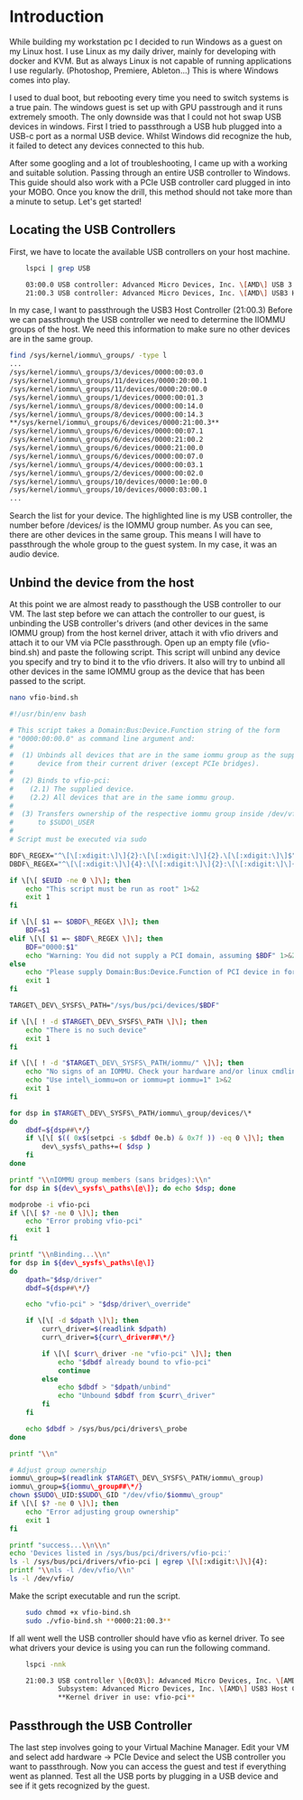# Introduction

While building my workstation pc I decided to run Windows as a guest on my Linux host. I use Linux as my daily driver, mainly for developing with docker and KVM. But as always Linux is not capable of running applications I use regularly. (Photoshop, Premiere, Ableton...) This is where Windows comes into play. 

I used to dual boot, but rebooting every time you need to switch systems is a true pain. The windows guest is set up with 
GPU passtrough and it runs extremely smooth. The only downside was that I could not hot swap USB devices in windows. First I tried 
to passthrough a USB hub plugged into a USB-c port as a normal USB device. Whilst Windows did recognize the hub, it failed to detect any devices connected to this hub. 

After some googling and a lot of troubleshooting, I came up with a working and suitable solution. Passing through an entire USB controller to Windows. This guide should also work with a PCIe USB controller card plugged in into your MOBO. Once you know the drill, this method should not take more than a minute to setup. Let's get started!

## Locating the USB Controllers

First, we have to locate the available USB controllers on your host machine.
```bash
    lspci | grep USB

    03:00.0 USB controller: Advanced Micro Devices, Inc. \[AMD\] USB 3.1 XHCI Controller (rev 02)
    21:00.3 USB controller: Advanced Micro Devices, Inc. \[AMD\] USB3 Host Controller
```

In my case, I want to passthrough the USB3 Host Controller (21:00.3) Before we can passthrough the USB controller we need to determine the IIOMMU groups of the host. We need this information to make sure no other devices are in the same group.

```bash
find /sys/kernel/iommu\_groups/ -type l
...
/sys/kernel/iommu\_groups/3/devices/0000:00:03.0
/sys/kernel/iommu\_groups/11/devices/0000:20:00.1
/sys/kernel/iommu\_groups/11/devices/0000:20:00.0
/sys/kernel/iommu\_groups/1/devices/0000:00:01.3
/sys/kernel/iommu\_groups/8/devices/0000:00:14.0
/sys/kernel/iommu\_groups/8/devices/0000:00:14.3
**/sys/kernel/iommu\_groups/6/devices/0000:21:00.3**
/sys/kernel/iommu\_groups/6/devices/0000:00:07.1
/sys/kernel/iommu\_groups/6/devices/0000:21:00.2
/sys/kernel/iommu\_groups/6/devices/0000:21:00.0
/sys/kernel/iommu\_groups/6/devices/0000:00:07.0
/sys/kernel/iommu\_groups/4/devices/0000:00:03.1
/sys/kernel/iommu\_groups/2/devices/0000:00:02.0
/sys/kernel/iommu\_groups/10/devices/0000:1e:00.0
/sys/kernel/iommu\_groups/10/devices/0000:03:00.1
...
```

Search the list for your device. The highlighted line is my USB controller, the number before /devices/ is the IOMMU group number. As you can see, there are other devices in the same group. This means I will have to passthrough the whole group to the guest system. In my case, it was an audio device.

## Unbind the device from the host

At this point we are almost ready to passthough the USB controller to our VM. The last step before we can attach the controller to our guest, is unbinding the USB controller's drivers (and other devices in the same IOMMU group) from the host kernel driver, attach it with vfio drivers and attach it to our VM via PCIe passthrough. Open up an empty file (vfio-bind.sh) and paste the following script. This script will unbind any device you specify and try to bind it to the vfio drivers. It also will try to unbind all other devices in the same IOMMU group as the device that has been passed to the script.

```bash
nano vfio-bind.sh

#!/usr/bin/env bash

# This script takes a Domain:Bus:Device.Function string of the form
# "0000:00:00.0" as command line argument and:
#
#  (1) Unbinds all devices that are in the same iommu group as the supplied
#      device from their current driver (except PCIe bridges).
#
#  (2) Binds to vfio-pci:
#    (2.1) The supplied device.
#    (2.2) All devices that are in the same iommu group.
#
#  (3) Transfers ownership of the respective iommu group inside /dev/vfio
#      to $SUDO\_USER
#
# Script must be executed via sudo

BDF\_REGEX="^\[\[:xdigit:\]\]{2}:\[\[:xdigit:\]\]{2}.\[\[:xdigit:\]\]$"
DBDF\_REGEX="^\[\[:xdigit:\]\]{4}:\[\[:xdigit:\]\]{2}:\[\[:xdigit:\]\]{2}.\[\[:xdigit:\]\]$"

if \[\[ $EUID -ne 0 \]\]; then
    echo "This script must be run as root" 1>&2
    exit 1
fi

if \[\[ $1 =~ $DBDF\_REGEX \]\]; then
    BDF=$1
elif \[\[ $1 =~ $BDF\_REGEX \]\]; then
    BDF="0000:$1"
    echo "Warning: You did not supply a PCI domain, assuming $BDF" 1>&2
else
    echo "Please supply Domain:Bus:Device.Function of PCI device in form: dddd:bb:dd.f" 1>&2
    exit 1
fi

TARGET\_DEV\_SYSFS\_PATH="/sys/bus/pci/devices/$BDF"

if \[\[ ! -d $TARGET\_DEV\_SYSFS\_PATH \]\]; then
    echo "There is no such device"
    exit 1
fi

if \[\[ ! -d "$TARGET\_DEV\_SYSFS\_PATH/iommu/" \]\]; then
    echo "No signs of an IOMMU. Check your hardware and/or linux cmdline parameters." 1>&2
    echo "Use intel\_iommu=on or iommu=pt iommu=1" 1>&2
    exit 1
fi

for dsp in $TARGET\_DEV\_SYSFS\_PATH/iommu\_group/devices/\*
do
    dbdf=${dsp##\*/}
    if \[\[ $(( 0x$(setpci -s $dbdf 0e.b) & 0x7f )) -eq 0 \]\]; then
        dev\_sysfs\_paths+=( $dsp )
    fi
done

printf "\\nIOMMU group members (sans bridges):\\n"
for dsp in ${dev\_sysfs\_paths\[@\]}; do echo $dsp; done

modprobe -i vfio-pci
if \[\[ $? -ne 0 \]\]; then
    echo "Error probing vfio-pci"
    exit 1
fi

printf "\\nBinding...\\n"
for dsp in ${dev\_sysfs\_paths\[@\]}
do
    dpath="$dsp/driver"
    dbdf=${dsp##\*/}

    echo "vfio-pci" > "$dsp/driver\_override"

    if \[\[ -d $dpath \]\]; then
        curr\_driver=$(readlink $dpath)
        curr\_driver=${curr\_driver##\*/}

        if \[\[ $curr\_driver -ne "vfio-pci" \]\]; then
            echo "$dbdf already bound to vfio-pci"
            continue
        else
            echo $dbdf > "$dpath/unbind"
            echo "Unbound $dbdf from $curr\_driver"
        fi
    fi

    echo $dbdf > /sys/bus/pci/drivers\_probe
done

printf "\\n"

# Adjust group ownership
iommu\_group=$(readlink $TARGET\_DEV\_SYSFS\_PATH/iommu\_group)
iommu\_group=${iommu\_group##\*/}
chown $SUDO\_UID:$SUDO\_GID "/dev/vfio/$iommu\_group"
if \[\[ $? -ne 0 \]\]; then
    echo "Error adjusting group ownership"
    exit 1
fi

printf "success...\\n\\n"
echo 'Devices listed in /sys/bus/pci/drivers/vfio-pci:'
ls -l /sys/bus/pci/drivers/vfio-pci | egrep \[\[:xdigit:\]\]{4}:
printf "\\nls -l /dev/vfio/\\n"
ls -l /dev/vfio/
```
Make the script executable and run the script.
```bash
    sudo chmod +x vfio-bind.sh
    sudo ./vfio-bind.sh **0000:21:00.3**
```
If all went well the USB controller should have vfio as kernel driver. To see what drivers your device is using you can run the following command.
```bash
    lspci -nnk

    21:00.3 USB controller \[0c03\]: Advanced Micro Devices, Inc. \[AMD\] USB3 Host Controller \[1022:145c\]
            Subsystem: Advanced Micro Devices, Inc. \[AMD\] USB3 Host Controller \[1022:7914\]
            **Kernel driver in use: vfio-pci**
```
Passthrough the USB Controller
------------------------------

The last step involves going to your Virtual Machine Manager. Edit your VM and select add hardware -> PCIe Device and select the USB controller you want to passthrough. Now you can access the guest and test if everything went as planned. Test all the USB ports by plugging in a USB device and see if it gets recognized by the guest.
